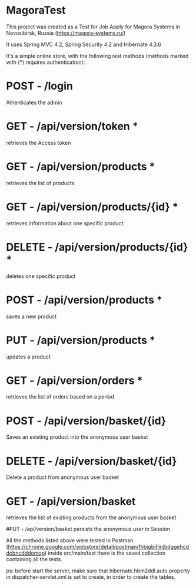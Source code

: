 # MagoraTest

This project was created as a Test for Job Apply for Magora Systems in Novosibirsk, Russia (https://magora-systems.ru/)

It uses Spring MVC 4.2, Spring Security 4.2 and Hibernate 4.3.6

It's a simple online store, with the following rest methods (methods marked with (*) requires authentication):

# POST - /login
Athenticates the admin

# GET - /api/version/token *
retrieves the Access token

# GET - /api/version/products *
retrieves the list of products

# GET - /api/version/products/{id} *
retrieves information about one specific product

# DELETE - /api/version/products/{id} *
deletes one specific product

# POST - /api/version/products *
saves a new product

# PUT - /api/version/products *
updates a product

# GET - /api/version/orders *
retrieves the list of orders based on a period

# POST - /api/version/basket/{id}
Saves an existing product into the anonymous user basket

# DELETE - /api/version/basket/{id}
Delete a product from anonymous user basket

# GET - /api/version/basket
retrieves the list of existing products from the anonymous user basket

#PUT - /api/version/basket
persists the anonymous user in Session

All the methods listed above were tested in Postman (https://chrome.google.com/webstore/detail/postman/fhbjgbiflinjbdggehcddcbncdddomop)
inside src/main/test there is the saved collection containing all the tests.

ps: before start the server, make sure that hibernate.hbm2ddl.auto property in dispatcher-servlet.xml is set to create, in order to create
the tables.

